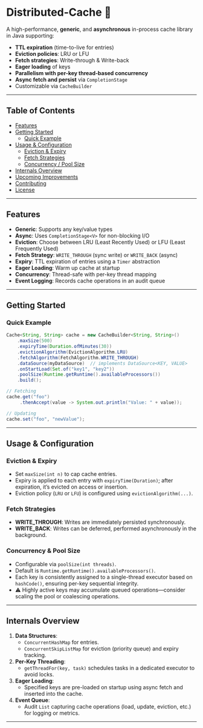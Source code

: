 # Distributed-Cache 📔️

A high-performance, **generic**, and **asynchronous** in-process cache library in Java supporting:

- **TTL expiration** (time-to-live for entries)
- **Eviction policies**: LRU or LFU
- **Fetch strategies**: Write-through & Write-back
- **Eager loading** of keys
- **Parallelism with per-key thread‑based concurrency**
- **Async fetch and persist** via `CompletionStage`
- Customizable via `CacheBuilder`

---

## Table of Contents

- [Features](#features)
- [Getting Started](#getting-started)
    - [Quick Example](#quick-example)
- [Usage & Configuration](#usage--configuration)
    - [Eviction & Expiry](#eviction--expiry)
    - [Fetch Strategies](#fetch-strategies)
    - [Concurrency / Pool Size](#concurrency--pool-size)
- [Internals Overview](#internals-overview)
- [Upcoming Improvements](#upcoming-improvements)
- [Contributing](#contributing)
- [License](#license)

---

## Features

- **Generic**: Supports any key/value types
- **Async**: Uses `CompletionStage<V>` for non-blocking I/O
- **Eviction**: Choose between LRU (Least Recently Used) or LFU (Least Frequently Used)
- **Fetch Strategy**: `WRITE_THROUGH` (sync write) or `WRITE_BACK` (async)
- **Expiry**: TTL expiration of entries using a `Timer` abstraction
- **Eager Loading**: Warm up cache at startup
- **Concurrency**: Thread-safe with per-key thread mapping
- **Event Logging**: Records cache operations in an audit queue

---

## Getting Started

### Quick Example

```java
Cache<String, String> cache = new CacheBuilder<String, String>()
    .maxSize(500)
    .expiryTime(Duration.ofMinutes(30))
    .evictionAlgorithm(EvictionAlgorithm.LRU)
    .fetchAlgorithm(FetchAlgorithm.WRITE_THROUGH)
    .dataSource(myDataSource)  // implements DataSource<KEY, VALUE>
    .onStartLoad(Set.of("key1", "key2"))
    .poolSize(Runtime.getRuntime().availableProcessors())
    .build();

// Fetching
cache.get("foo")
     .thenAccept(value -> System.out.println("Value: " + value));

// Updating
cache.set("foo", "newValue");
```

---

## Usage & Configuration

### Eviction & Expiry

- Set `maxSize(int n)` to cap cache entries.
- Expiry is applied to each entry with `expiryTime(Duration)`; after expiration, it’s evicted on access or insertion.
- Eviction policy (`LRU` or `LFU`) is configured using `evictionAlgorithm(...)`.

### Fetch Strategies

- **WRITE_THROUGH**: Writes are immediately persisted synchronously.
- **WRITE_BACK**: Writes can be deferred, performed asynchronously in the background.

### Concurrency & Pool Size

- Configurable via `poolSize(int threads)`.
- Default is `Runtime.getRuntime().availableProcessors()`.
- Each key is consistently assigned to a single-thread executor based on `hashCode()`, ensuring per-key sequential integrity.
- ⚠️ Highly active keys may accumulate queued operations—consider scaling the pool or coalescing operations.

---

## Internals Overview

1. **Data Structures**:
    - `ConcurrentHashMap` for entries.
    - `ConcurrentSkipListMap` for eviction (priority queue) and expiry tracking.
2. **Per-Key Threading**:
    - `getThreadFor(key, task)` schedules tasks in a dedicated executor to avoid locks.
3. **Eager Loading**:
    - Specified keys are pre-loaded on startup using async fetch and inserted into the cache.
4. **Event Queue**:
    - Audit `List` capturing cache operations (load, update, eviction, etc.) for logging or metrics.

---

[//]: # (## Upcoming Improvements)

[//]: # ()
[//]: # (- **Distributed coordination** &#40;e.g., Redis or gRPC for multi-instance coherency&#41;)

[//]: # (- **Cache backplane** for cross-node cache consistency)

[//]: # (- **Background refresh** or soft TTL extensions)

[//]: # (- **Usage metrics / observability hooks**)

[//]: # (- **More fetch policies** &#40;refresh ahead, cache stampede prevention&#41;)
